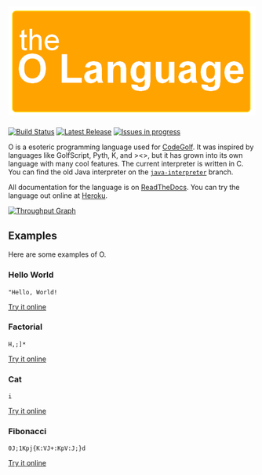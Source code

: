 # [![O](static/logo.png)](http://jadonfowler.xyz/o)
[![Build Status](https://travis-ci.org/phase/o.svg)](https://travis-ci.org/phase/o) [![Latest Release](https://img.shields.io/github/release/phase/o.svg?label=latest%20release)](https://github.com/phase/o/releases) [![Issues in progress](https://badge.waffle.io/phase/o.png?label=in%20progress&title=Issues%20In%20Progress)](https://waffle.io/phase/o)

O is a esoteric programming language used for [CodeGolf](http://codegolf.stackexchange.com). It was inspired by languages like GolfScript, Pyth, K, and ><>, but it has grown into its own language with many cool features. The current interpreter is written in C. You can find the old Java interpreter on the [`java-interpreter`](https://github.com/phase/o/tree/java-interpreter) branch.

All documentation for the language is on [ReadTheDocs](http://o.readthedocs.org). You can try the language out online at [Heroku](http://o-lang.herokuapp.com/).

[![Throughput Graph](https://graphs.waffle.io/phase/o/throughput.svg)](https://waffle.io/phase/o/metrics)

## Examples
Here are some examples of O. 

### Hello World

```
"Hello, World!
```
[Try it online](http://o-lang.herokuapp.com/link/IkhlbGxvLCUyMFdvcmxkIQ==/)

### Factorial

```
H,;]*
```
[Try it online](http://o-lang.herokuapp.com/link/SCw7XSo=/NQ==)

### Cat

```
i
```
[Try it online](http://o-lang.herokuapp.com/link/aQ==/VGhpcyUyMGlzJTIwYSUyMGNhdCUyMHByb2dyYW0h)

### Fibonacci

```
0J;1Kpj{K:VJ+:KpV:J;}d
```
[Try it online](http://o-lang.herokuapp.com/link/MEo7MUtwantLOlZKKzpLcFY6Sjt9ZA==/OA==)
